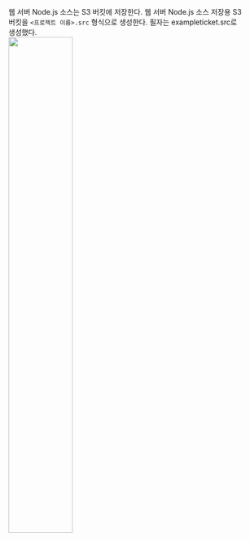 웹 서버 Node.js 소스는 S3 버킷에 저장한다. 웹 서버 Node.js 소스 저장용 S3   
버킷을 `<프로젝트 이름>.src` 형식으로 생성한다. 필자는 exampleticket.src로   
생성했다.  
<img src="https://user-images.githubusercontent.com/33191974/159848934-77d0026b-042d-43b8-989f-3621fac2aec7.png" width="50%" height="50%"/>  




























